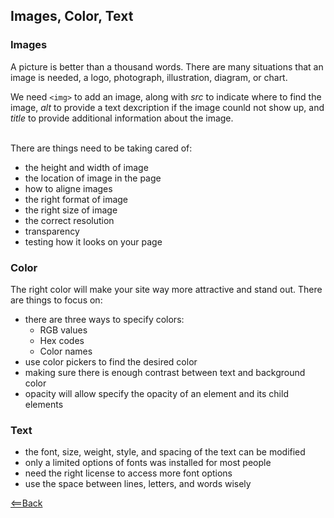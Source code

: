 ## Images, Color, Text

### Images

A picture is better than a thousand words. There are many situations that an image is needed, a logo, photograph, illustration, diagram, or chart.

<brq  />We need `<img>` to add an image, along with *src* to indicate where to find the image, *alt* to provide a text dexcription if the image counld not show up, and *title* to provide additional information about the image.

<br />There are things need to be taking cared of:
- the height and width of image
- the location of image in the page
- how to aligne images
- the right format of image
- the right size of image
- the correct resolution
- transparency
- testing how it looks on your page

### Color

The right color will make your site way more attractive and stand out. There are things to focus on:

- there are three ways to specify colors: 
  - RGB values
  - Hex codes
  - Color names
- use color pickers to find the desired color
- making sure there is enough contrast between text and background color
- opacity will allow specify the opacity of an element and its child elements

### Text

- the font, size, weight, style, and spacing of the text can be modified
- only a limited options of fonts was installed for most people
- need the right license to access more font options
- use the space between lines, letters, and words wisely


[<==Back](README.md)